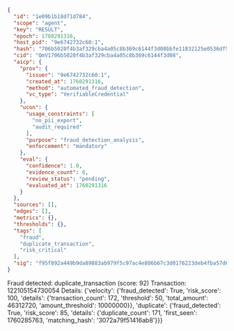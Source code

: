 ```json
{
  "id": "1e09b1b18d71d784",
  "scope": "agent",
  "key": "RESULT",
  "epoch": 1760291316,
  "host_pid": "9e6742732c60:1",
  "hash": "706b5020f4b3af329cba4a05c8b369c6144f3d08bbfe11832125e0536df52a67",
  "cid": "QmV1706b5020f4b3af329cba4a05c8b369c6144f3d08",
  "aicp": {
    "prov": {
      "issuer": "9e6742732c60:1",
      "created_at": 1760291316,
      "method": "automated_fraud_detection",
      "vc_type": "VerifiableCredential"
    },
    "ucon": {
      "usage_constraints": [
        "no_pii_export",
        "audit_required"
      ],
      "purpose": "fraud_detection_analysis",
      "enforcement": "mandatory"
    },
    "eval": {
      "confidence": 1.0,
      "evidence_count": 0,
      "review_status": "pending",
      "evaluated_at": 1760291316
    }
  },
  "sources": [],
  "edges": [],
  "metrics": {},
  "thresholds": {},
  "tags": [
    "fraud",
    "duplicate_transaction",
    "risk_critical"
  ],
  "sig": "f95f892a449b9da89883ab979f5c97ac4e886b67c3d0176223deb4fba57d61c2"
}
```

Fraud detected: duplicate_transaction (score: 92)
Transaction: 122105154730054
Details: {'velocity': {'fraud_detected': True, 'risk_score': 100, 'details': {'transaction_count': 172, 'threshold': 50, 'total_amount': 46312720, 'amount_threshold': 10000000}}, 'duplicate': {'fraud_detected': True, 'risk_score': 85, 'details': {'duplicate_count': 171, 'first_seen': 1760285763, 'matching_hash': '3072a79f51416ab8'}}}